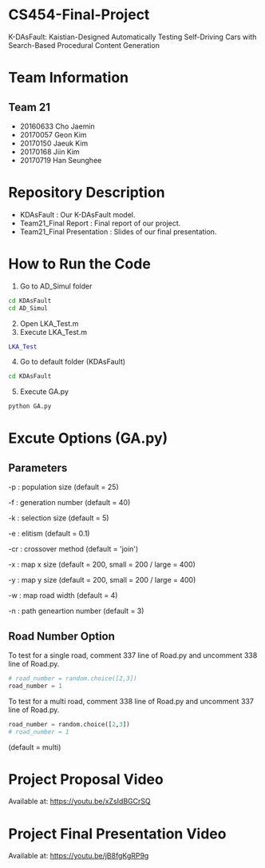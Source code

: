 # CS454-Final-Project
K-DAsFault: Kaistian-Designed Automatically Testing Self-Driving Cars with Search-Based Procedural Content Generation

# Team Information
## Team 21
- 20160633 Cho Jaemin
- 20170057 Geon Kim
- 20170150 Jaeuk Kim
- 20170168 Jiin Kim
- 20170719 Han Seunghee

# Repository Description
- KDAsFault : Our K-DAsFault model.
- Team21_Final Report : Final report of our project.
- Team21_Final Presentation : Slides of our final presentation.

# How to Run the Code
1. Go to AD_Simul folder
```bash
cd KDAsFault
cd AD_Simul
```
2. Open LKA_Test.m
3. Execute LKA_Test.m
```matlab
LKA_Test
```
4. Go to default folder (KDAsFault)
```bash
cd KDAsFault
```
5. Execute GA.py
```bash
python GA.py
```

# Excute Options (GA.py)

## Parameters
-p : population size (default = 25)

-f : generation number (default = 40)

-k : selection size (default = 5)

-e : elitism (default = 0.1)

-cr : crossover method (default = 'join')

-x : map x size (default = 200, small = 200 / large = 400)

-y : map y size (default = 200, small = 200 / large = 400)

-w : map road width (default = 4)

-n : path geneartion number (default = 3)

## Road Number Option
To test for a single road, comment 337 line of Road.py and uncomment 338 line of Road.py.
```python
# road_number = random.choice([2,3])
road_number = 1
```
To test for a multi road, comment 338 line of Road.py and uncomment 337 line of Road.py.
```python
road_number = random.choice([2,3])
# road_number = 1
```
(default = multi)

# Project Proposal Video
Available at: https://youtu.be/xZsIdBGCrSQ

# Project Final Presentation Video
Available at: https://youtu.be/jB8fgKgRP9g
